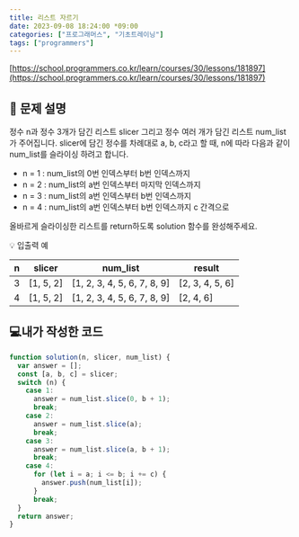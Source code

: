 ```yaml
---
title: 리스트 자르기
date: 2023-09-08 18:24:00 *09:00
categories: ["프로그래머스", "기초트레이닝"]
tags: ["programmers"]
---
```


[https://school.programmers.co.kr/learn/courses/30/lessons/181897](https://school.programmers.co.kr/learn/courses/30/lessons/181897)

## 📔 문제 설명

정수 n과 정수 3개가 담긴 리스트 slicer 그리고 정수 여러 개가 담긴 리스트 num_list가 주어집니다. slicer에 담긴 정수를 차례대로 a, b, c라고 할 때, n에 따라 다음과 같이 num_list를 슬라이싱 하려고 합니다.

- n = 1 : num_list의 0번 인덱스부터 b번 인덱스까지
- n = 2 : num_list의 a번 인덱스부터 마지막 인덱스까지
- n = 3 : num_list의 a번 인덱스부터 b번 인덱스까지
- n = 4 : num_list의 a번 인덱스부터 b번 인덱스까지 c 간격으로

올바르게 슬라이싱한 리스트를 return하도록 solution 함수를 완성해주세요.

💡 입출력 예

| n   | slicer    | num_list                    | result          |
| --- | --------- | --------------------------- | --------------- |
| 3   | [1, 5, 2] | [1, 2, 3, 4, 5, 6, 7, 8, 9] | [2, 3, 4, 5, 6] |
| 4   | [1, 5, 2] | [1, 2, 3, 4, 5, 6, 7, 8, 9] | [2, 4, 6]       |

## 💻내가 작성한 코드

```js
function solution(n, slicer, num_list) {
  var answer = [];
  const [a, b, c] = slicer;
  switch (n) {
    case 1:
      answer = num_list.slice(0, b + 1);
      break;
    case 2:
      answer = num_list.slice(a);
      break;
    case 3:
      answer = num_list.slice(a, b + 1);
      break;
    case 4:
      for (let i = a; i <= b; i += c) {
        answer.push(num_list[i]);
      }
      break;
  }
  return answer;
}
```
